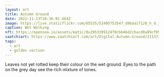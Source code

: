 ```yaml
---
layout: art
title: Autumn Ground
date: 2022-11-13T10:36:01.664Z
image: https://live.staticflickr.com/65535/52495753547_d9baa1f128_h_d.jpg
caption: Wet Walking
nft: https://opensea.io/assets/matic/0x2953399124f0cbb46d2cbacd8a89cf0599974963/48162648330355413914028108631647327469322174667090404439099707917302132375553/
saatchiart: https://www.saatchiart.com/art/Digital-Autumn-Ground/2113733/9916979/view
tags:
  - art
  - golden section
---
```

Leaves not yet rotted keep their colour on the wet ground. Eyes to the path on the grey day see the rich mixture of tones.